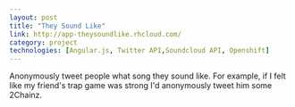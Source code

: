 ```yaml
---
layout: post
title: "They Sound Like"
link: http://app-theysoundlike.rhcloud.com/
category: project
technologies: [Angular.js, Twitter API,Soundcloud API, Openshift]
---
```


Anonymously tweet people what song they sound like. For example, if I felt like my friend's trap game was strong I'd anonymously tweet him some 2Chainz.